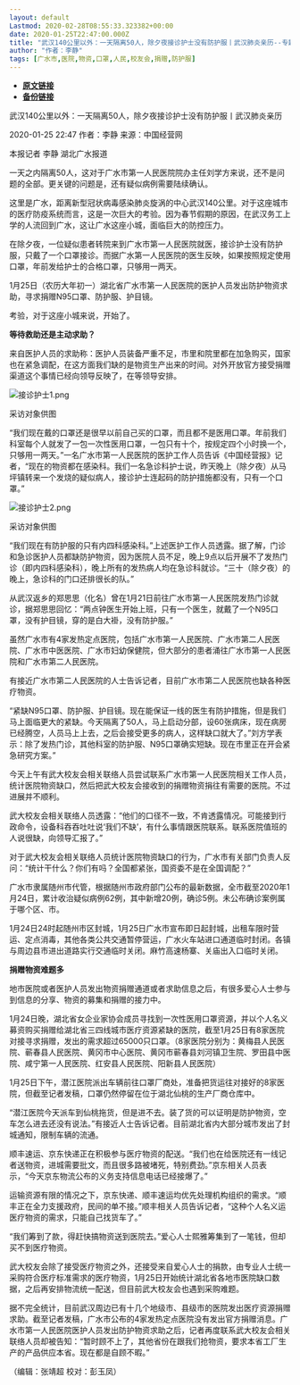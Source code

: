 ```yaml
---
layout: default
Lastmod: 2020-02-28T08:55:33.323382+00:00
date: 2020-01-25T22:47:00.000Z
title: "武汉140公里以外：一天隔离50人，除夕夜接诊护士没有防护服丨武汉肺炎亲历--专题-中国经营网"
author: "作者：李静"
tags: [广水市,医院,物资,口罩,人民,校友会,捐赠,防护服]
---
```


* [**原文链接**](http://www.cb.com.cn/index/show/special/cv/cv13413893129/p/s.html)
* [**备份链接**](https://archive.is/LIkCJ)


武汉140公里以外：一天隔离50人，除夕夜接诊护士没有防护服丨武汉肺炎亲历

2020-01-25 22:47 作者：李静 来源：中国经营网

本报记者 李静 湖北广水报道

一天之内隔离50人，这对于广水市第一人民医院院办主任刘学方来说，还不是问题的全部。更关键的问题是，还有疑似病例需要陆续确认。

这里是广水，距离新型冠状病毒感染肺炎旋涡的中心武汉140公里。对于这座城市的医疗防疫系统而言，这是一次巨大的考验。因为春节假期的原因，在武汉务工上学的人流回到广水，这让广水这座小城，面临巨大的防控压力。

在除夕夜，一位疑似患者转院来到广水市第一人民医院就医，接诊护士没有防护服，只戴了一个口罩接诊。而据广水第一人民医院的医生反映，如果按照规定使用口罩，年前发给护士的合格口罩，只够用一两天。

1月25日（农历大年初一）湖北省广水市第一人民医院的医护人员发出防护物资求助，寻求捐赠N95口罩、防护服、护目镜。

考验，对于这座小城来说，开始了。

**等待救助还是主动求助？**

来自医护人员的求助称：医护人员装备严重不足，市里和院里都在加急购买，国家也在紧急调配，在这方面我们缺的是物资生产出来的时间。对外开放官方接受捐赠渠道这个事情已经向领导反映了，在等领导安排。

![接诊护士1.png](/images/post/9b479c35fddd0c3ea52817d7229a1b11.png)

采访对象供图

“我们现在戴的口罩还是很早以前自己买的口罩，而且都不是医用口罩。年前我们科室每个人就发了一包一次性医用口罩，一包只有十个，按规定四个小时换一个，只够用一两天。”一名广水市第一人民医院的医护工作人员告诉《中国经营报》记者，“现在的物资都在感染科。我们一名急诊科护士说，昨天晚上（除夕夜）从马坪镇转来一个发烧的疑似病人，接诊护士连起码的防护措施都没有，只有一个口罩。”

![接诊护士2.png](/images/post/a38814e47af757e0923f0461301ebaa2.png)

采访对象供图

“我们现在有防护服的只有内四科感染科。”上述医护工作人员透露。据了解，门诊和急诊医护人员都缺防护物资，因为医院人员不足，晚上9点以后开展不了发热门诊（即内四科感染科），晚上所有的发热病人均在急诊科就诊。“三十（除夕夜）的晚上，急诊科的门口还排很长的队。”

从武汉返乡的郑思思（化名）曾在1月21日前往广水市第一人民医院发热门诊就诊，据郑思思回忆：“两点钟医生开始上班，只有一个医生，就戴了一个N95口罩，没有护目镜，穿的是白大褂，没有防护服。”

虽然广水市有4家发热定点医院，包括广水市第一人民医院、广水市第二人民医院、广水市中医医院、广水市妇幼保健院，但大部分的患者涌往广水市第一人民医院和广水市第二人民医院。

有接近广水市第二人民医院的人士告诉记者，目前广水市第二人民医院也缺各种医疗物资。

“紧缺N95口罩、防护服、护目镜。现在能保证一线的医生有防护措施，但是我们马上面临更大的紧缺。今天隔离了50人，马上启动分部，设60张病床，现在病房已经腾空，人员马上上去，之后会接受更多的病人，这样缺口就大了。”刘方学表示：除了发热门诊，其他科室的防护服、N95口罩确实短缺。现在市里正在开会紧急研究方案。”

今天上午有武大校友会相关联络人员尝试联系广水市第一人民医院相关工作人员，统计医院物资缺口，然后把武大校友会接收到的捐赠物资捐往有需要的医院。不过进展并不顺利。

武大校友会相关联络人员透露：“他们的口径不一致，不肯透露情况。可能接到行政命令，设备科吞吞吐吐说‘我们不缺’，有什么事情跟医院联系。联系医院值班的人说很缺，向领导汇报了。”

对于武大校友会相关联络人员统计医院物资缺口的行为，广水市有关部门负责人反问：“统计干什么？你们有吗？全国都紧张，国资委不是在全国调配？”

广水市隶属随州市代管，根据随州市政府部门公布的最新数据，全市截至2020年1月24日，累计收治疑似病例62例，其中新增20例，确诊5例。未公布确诊案例属于哪个区、市。

1月24日24时起随州市区封城，1月25日广水市宣布即日起封城，出租车限时营运、定点消毒，其他各类公共交通暂停营运，广水火车站进口通道临时封闭。各镇与周边县市进出道路实行交通临时关闭。麻竹高速杨寨、关庙出入口临时关闭。

**捐赠物资难题多**

地市医院或者医护人员发出物资捐赠通道或者求助信息之后，有很多爱心人士参与到信息的分享、物资的募集和捐赠的接力中。

1月24日晚，湖北省女企业家协会成员寻找到一次性医用口罩资源，并以个人名义募资购买捐赠给湖北省三四线城市医疗资源紧缺的医院，截至1月25日有8家医院对接寻求捐赠，发出的需求超过65000只口罩。（8家医院分别为：黄梅县人民医院、蕲春县人民医院、黄冈市中心医院、黄冈市蕲春县刘河镇卫生院、罗田县中医院、咸宁第一人民医院、红安县人民医院、阳新县人民医院）

1月25日下午，潜江医院派出车辆前往口罩厂商处，准备把货运往对接好的8家医院，但截至记者发稿，口罩仍然停留在位于湖北仙桃的生产厂商仓库中。

“潜江医院今天派车到仙桃拖货，但是进不去。装了货的可以证明是防护物资，空车怎么进去还没有说法。”有接近人士告诉记者。目前湖北省内大部分城市发出了封城通知，限制车辆的流通。

顺丰速运、京东快递正在积极参与医疗物资的配送。“我们也在给医院还有一线记者送物资，进城需要批文，而且很多路被堵死，特别费劲。”京东相关人员表示，“今天京东物流公布的义务支持信息电话已经接爆了。”

运输资源有限的情况之下，京东快递、顺丰速运均优先处理机构组织的需求。“顺丰正在全力支援政府，民间的单不接。”顺丰相关人员告诉记者，“这种个人名义运医疗物资的需求，只能自己找货车了。”

“我们筹到了款，得赶快搞物资送到医院去。”爱心人士熙雅筹集到了一笔钱，但却买不到医疗物资。

武大校友会除了接受医疗物资之外，还接受来自爱心人士的捐款，由专业人士统一采购符合医疗标准需求的医疗物资，1月25日开始统计湖北省各地市医院缺口数据，之后再安排物流统一配送，但目前武大校友会也遇到采购难题。

据不完全统计，目前武汉周边已有十几个地级市、县级市的医院发出医疗资源捐赠求助。截至记者发稿，广水市公布的4家发热定点医院没有发出官方捐赠消息。广水市第一人民医院医护人员发出防护物资求助之后，记者再度联系武大校友会相关联络人员却被告知：“暂时顾不上了，其他省份在跟我们抢物资，要求本省工厂生产的产品供应本省。现在都是自顾不暇。”

（编辑：张靖超 校对：彭玉凤）

